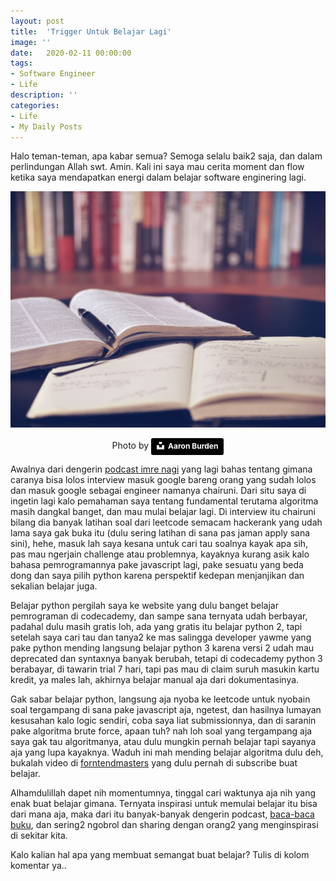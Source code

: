```yaml
---
layout: post
title:  'Trigger Untuk Belajar Lagi'
image: ''
date:   2020-02-11 00:00:00
tags:
- Software Engineer
- Life
description: ''
categories:
- Life
- My Daily Posts
---
```


Halo teman-teman, apa kabar semua? Semoga selalu baik2 saja, dan dalam perlindungan Allah swt. Amin. Kali ini saya mau cerita moment dan flow ketika saya mendapatkan energi dalam belajar software enginering lagi.

![cover](/assets/img/trigger-untuk-belajar-lagi/cover.jpg)

<p style="text-align: center;">Photo by <a style="background-color:black;color:white;text-decoration:none;padding:4px 6px;font-family:-apple-system, BlinkMacSystemFont, &quot;San Francisco&quot;, &quot;Helvetica Neue&quot;, Helvetica, Ubuntu, Roboto, Noto, &quot;Segoe UI&quot;, Arial, sans-serif;font-size:12px;font-weight:bold;line-height:1.2;display:inline-block;border-radius:3px" href="https://unsplash.com/@aaronburden?utm_medium=referral&amp;utm_campaign=photographer-credit&amp;utm_content=creditBadge" target="_blank" rel="noopener noreferrer" title="Download free do whatever you want high-resolution photos from Aaron Burden"><span style="display:inline-block;padding:2px 3px"><svg xmlns="http://www.w3.org/2000/svg" style="height:12px;width:auto;position:relative;vertical-align:middle;top:-2px;fill:white" viewBox="0 0 32 32"><title>unsplash-logo</title><path d="M10 9V0h12v9H10zm12 5h10v18H0V14h10v9h12v-9z"></path></svg></span><span style="display:inline-block;padding:2px 3px">Aaron Burden</span></a></p>

Awalnya dari dengerin [podcast imre nagi](https://open.spotify.com/episode/3M6xaGpGQkuMNyUPhcqzEt?si=URf5PrlxTverw2LEY7A7cQ) yang lagi bahas tentang gimana caranya bisa lolos interview masuk google bareng orang yang sudah lolos dan masuk google sebagai engineer namanya chairuni. Dari situ saya di ingetin lagi kalo pemahaman saya tentang fundamental terutama algoritma masih dangkal banget, dan mau mulai belajar lagi. Di interview itu chairuni bilang dia banyak latihan soal dari leetcode semacam hackerank yang udah lama saya gak buka itu (dulu sering latihan di sana pas jaman apply sana sini), hehe, masuk lah saya kesana untuk cari tau soalnya kayak apa sih, pas mau ngerjain challenge atau problemnya, kayaknya kurang asik kalo bahasa pemrogramannya pake javascript lagi, pake sesuatu yang beda dong dan saya pilih python karena perspektif kedepan menjanjikan dan sekalian belajar juga.

Belajar python pergilah saya ke website yang dulu banget belajar pemrograman di codecademy, dan sampe sana ternyata udah berbayar, padahal dulu masih gratis loh, ada yang gratis itu belajar python 2, tapi setelah saya cari tau dan tanya2 ke mas salingga developer yawme yang pake python mending langsung belajar python 3 karena versi 2 udah mau deprecated dan syntaxnya banyak berubah, tetapi di codecademy python 3 berabayar, di tawarin trial 7 hari, tapi pas mau di claim suruh masukin kartu kredit, ya males lah, akhirnya belajar manual aja dari dokumentasinya.

Gak sabar belajar python, langsung aja nyoba ke leetcode untuk nyobain soal tergampang di sana pake javascript aja, ngetest, dan hasilnya lumayan kesusahan kalo logic sendiri, coba saya liat submissionnya, dan di saranin pake algoritma brute force, apaan tuh? nah loh soal yang tergampang aja saya gak tau algoritmanya, atau dulu mungkin pernah belajar tapi sayanya aja yang lupa kayaknya. Waduh ini mah mending belajar algoritma dulu deh, bukalah video di [forntendmasters](https://frontendmasters.com/courses/computer-science/) yang dulu pernah di subscribe buat belajar.

Alhamdulillah dapet nih momentumnya, tinggal cari waktunya aja nih yang enak buat belajar gimana. Ternyata inspirasi untuk memulai belajar itu bisa dari mana aja, maka dari itu banyak-banyak dengerin podcast, [baca-baca buku](/meningkatkan-minat-membaca), dan sering2 ngobrol dan sharing dengan orang2 yang menginspirasi di sekitar kita.

Kalo kalian hal apa yang membuat semangat buat belajar? Tulis di kolom komentar ya..